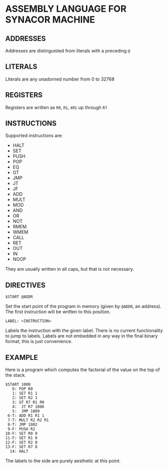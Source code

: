 # ASSEMBLY LANGUAGE FOR SYNACOR MACHINE

## ADDRESSES

Addresses are distinguisted from literals with a preceding `@`

## LITERALS

Literals are any unadorned number from 0 to 32768

## REGISTERS

Registers are written as `R0`, `R1`, etc up through `R7`

## INSTRUCTIONS

Supported instructions are:

* HALT
* SET
* PUSH
* POP
* EQ
* GT
* JMP
* JT
* JF
* ADD
* MULT
* MOD
* AND
* OR
* NOT
* RMEM
* WMEM
* CALL
* RET
* OUT
* IN
* NOOP

They are usually written in all caps, but that is not necessary.

## DIRECTIVES

    $START @ADDR

Set the start point of the program in memory (given by `@ADDR`, an address).
The first instruction will be written to this position.

    LABEL: <INSTRUCTION>

Labels the instruction with the given label. There is no current functionality
to jump to labels. Labels are not embedded in any way in the final binary
format, this is just convenience.

## EXAMPLE

Here is a program which computes the factorial of the value on the top of the
stack.


    $START 1000
       0: POP R0
       1: SET R1 1
       2: SET R2 1
       3: GT R7 R1 R0
       4:  JT R7 1006
       5:  JMP 1009
     6-T: ADD R1 R1 1
     7-T: MULT R2 R2 R1
     8-T: JMP 1002
     9-F: PUSH R2
    10-F: SET R0 0
    11-F: SET R1 0
    12-F: SET R2 0
    13-F: SET R7 0
      14: HALT


The labels to the side are purely aesthetic at this point.




